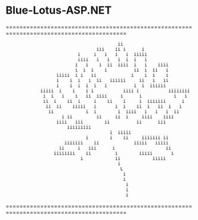 # Blue-Lotus-ASP.NET
=========================================================================================
                                                                                          
                                              ii                                          
                                      iii    ii i      i                                  
                               i     i   i   i   i  iiiii                                 
                               iiii   i   i   i  i  i   i                                 
                              i   i    i  ii  iiii  i   i    iiii                         
                              i  i  i    i          ii  i  ii   i                         
                       iiiii  i i   ii             i    i  i    i                         
                       i    i  i   i  ii   iiiiii     ii   i   ii                         
                       i    i  i  i  i   i          i  i  iiiiii                          
                 iiiii  i    i    i i           iiii i           iiiiiiii                 
                  i  i   i    i   ii  iiii     i      i            i   i                  
                  ii  i    ii  i     i    ii    i     i  iiiiiii      i                   
                   ii  ii    iiiii   i       i  i    ii  i   ii  i   i                    
                    ii            i  i        i  iiii   i   i   i  ii                     
                         i ii         ii     ii  i     iiii    iiii                       
                       iiii   iii        ii          ii      iii                          
                           iiiiiiiii                                                      
                                           i  iiiii                                       
                                  i        i    ii     iiiiiii ii                         
                          iiiiiii    ii             iiiii   iiiii                         
                        ii     i   iii      i                   ii                        
                      iiiiiiii    ii         i        iiiii       i                       
                                i            ii            iiiii                          
                                              i                                           
                                               L                                          
                                                i                                         
                                                i                                         
                                                 i                                        
                                                 i                                        
                                                 i                                        
                                                                                          
=========================================================================================